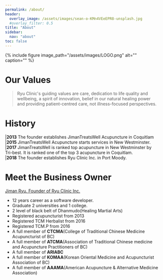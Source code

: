 ```yaml
---
permalink: /about/
header:
  overlay_image: /assets/images/sean-o-KMn4VEeEPR8-unsplash.jpg
  #overlay_filter: 0.5
title: "About"
sidebar:
  nav: "about"
toc: false
---
```


{% include figure image_path="/assets/images/LOGO.png" alt="" caption="" %}

# Our Values
> Ryu Clinic's guiding values are care, dedication to life quality and wellbeing, a spirit of innovation, belief in our natural healing power and providing patient-centred care, not illness-focused perspectives.

# History

|**2013** The founder establishes JimanTreatsWell Acupuncture in Coquitlam
|**2015** JimanTreatsWell Acupuncture starts services in New Westminster.
|**2017** JimanTreatsWell is ranked top acupuncture in New Westminster by Tri-best. It is ranked one of the top 3 acupuncture in Coquitlam.    
|**2018** The founder establishes Ryu Clinic Inc. in Port Moody. 

# Meet the Business Owner
[Jiman Ryu. Founder of Ryu Clinic Inc.](/about/teams)

  - 12 years career as a software developer. 
  - Graduate 2 universities and 1 college. 
  - 2 level of black belt of Dhanmudo(Healing Martial Arts)
  - Registered acupuncturist from 2013
  - Registered TCM Herbalist from 2016
  - Registered TCM.P from 2016
  - A full member of **CTCMA**(College of Traditional Chinese Medicine Acupuncturist of BC)
  - A full member of **ATCMA**(Association of Traditional Chinese medicine and Acupuncture Practitioners of BC)
  - A full member of **ARIABC**
  - A full member of **KOMAA**(Korean Oriental Medicine and Acupuncturist Association of BC)
  - A full member of **AAAMA**(American Acupuncture & Alternative Medicine Association)

